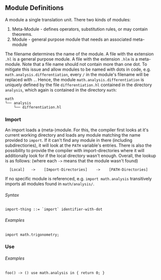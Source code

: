 ## Module Definitions

A module a single translation unit. There two kinds of modules:

1. Meta-Module - defines operators, substitution rules, or may contain theorems.
2. Module - general purpose module that needs an associated meta-module

The filename determines the name of the module.
A file with the extension `.hl` is a general purpose module.
A file with the extension `.hlm` is a meta-module.
Note that a file name should not contain more than one dot. To mitigate this issue
and allow modules to be named with dots in code, e.g. `math.analysis.differentiation`, 
every `/` in the module's filename will be replaced with `.`.
Hence, the module `math.analysis.differentiation` is uniquely defined by the file
`differentiation.hl` contained in the directory `analysis`, which again is contained
in the directory `math`:

```
math
└── analysis
    └── differentiation.hl
```

### Import

An import loads a (meta-)module.
For this, the compiler first looks at it's current working directory and loads any
module matching the name provided to `import`. If it can't find any module in there
(including subdirectiories), it will look at the `PATH` variable's entries.
There is also the possibility to provide the compiler with import-directories <!-- TODO: add a link to reference this -->
where it will additionally look for if the local directory wasn't enough.
Overall, the lookup is as follows: (where each `->` means that the module wasn't found)

```
  [Local]   ->    [Import-Directories]    ->    [PATH-Directories]
```

If no specific module is referenced, e.g. `import math.analysis` transitively imports
all modules found in `math/analysis/`.

###### Syntax

```
import-thing ::= `import` identifier-with-dot
```

###### Examples

```
import math.trigonometry;
```



### Use


###### Examples

```
foo() -> () use math.analysis in { return 0; }
```


